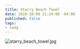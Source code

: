 ```yaml
---
title: Starry Beach Towel
date: 2018-10-09 21:24:00 -04:00
published: false
tags:
- swag
---
```


![starry_beach_towel.jpg](/uploads/starry_beach_towel.jpg)